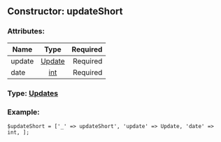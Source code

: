 ## Constructor: updateShort  

### Attributes:

| Name     |    Type       | Required |
|----------|:-------------:|---------:|
|update|[Update](../types/Update.md) | Required|
|date|[int](../types/int.md) | Required|



### Type: [Updates](../types/Updates.md)


### Example:

```
$updateShort = ['_' => updateShort', 'update' => Update, 'date' => int, ];
```